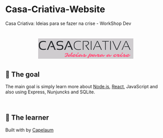 # Casa-Criativa-Website

Casa Criativa: Ideias para se fazer na crise - WorkShop Dev 

<h1 align="center">
  <a href="#" title="Casa Criativa">
    <img src="Casa_Criativa_Logo.png" alt="Casa Criativa Logo image"/>
  </a>
</h1>

## :dart: The goal

The main goal is simply learn more about [Node.js][1], [React][2], JavaScript and also using Express, Nunjuncks and SQLite.

<br>

## :bow: The learner

Built with by [Capelaum][3]

<br>

[1]: https://nodejs.org/en/
[2]: https://reactjs.org/
[3]: https://github.com/capelaum
